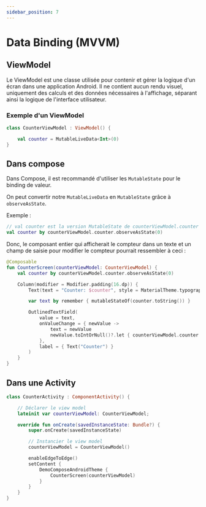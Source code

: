 ```yaml
---
sidebar_position: 7
---
```


# Data Binding (MVVM)

## ViewModel

Le ViewModel est une classe utilisée pour contenir et gérer la logique d'un écran dans une application Android. Il ne contient aucun rendu visuel, uniquement des calculs et des données nécessaires à l'affichage, séparant ainsi la logique de l'interface utilisateur.

### Exemple d'un ViewModel

```kotlin
class CounterViewModel : ViewModel() {

    val counter = MutableLiveData<Int>(0)
}
```

## Dans compose

Dans Compose, il est recommandé d'utiliser les `MutableState` pour le binding de valeur.

On peut convertir notre `MutableLiveData` en `MutableState` grâce à `observeAsState`.

Exemple :

```kotlin
// val counter est la version MutableState de counterViewModel.counter
val counter by counterViewModel.counter.observeAsState(0)
```

Donc, le composant entier qui afficherait le compteur dans un texte et un champ de saisie pour modifier le compteur pourrait ressembler à ceci :

```kotlin
@Composable
fun CounterScreen(counterViewModel: CounterViewModel) {
    val counter by counterViewModel.counter.observeAsState(0)

    Column(modifier = Modifier.padding(16.dp)) {
        Text(text = "Counter: $counter", style = MaterialTheme.typography.titleSmall)

        var text by remember { mutableStateOf(counter.toString()) }

        OutlinedTextField(
            value = text,
            onValueChange = { newValue ->
                text = newValue
                newValue.toIntOrNull()?.let { counterViewModel.counter.value = it }
            },
            label = { Text("Counter") }
        )
    }
}

```

## Dans une Activity

```kotlin
class CounterActivity : ComponentActivity() {

    // Déclarer le view model
    lateinit var counterViewModel: CounterViewModel;

    override fun onCreate(savedInstanceState: Bundle?) {
        super.onCreate(savedInstanceState)

        // Instancier le view model
        counterViewModel = CounterViewModel()

        enableEdgeToEdge()
        setContent {
            DemoComposeAndroidTheme {
                CounterScreen(counterViewModel)
            }
        }
    }
}
```